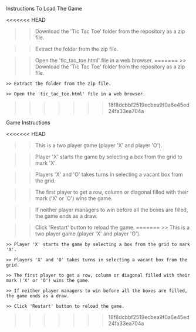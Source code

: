 Instructions To Load The Game


<<<<<<< HEAD
>> Download the 'Tic Tac Toe' folder from the repository as a zip file.

>> Extract the folder from the zip file.

>> Open the 'tic_tac_toe.html' file in a web browser.
=======
	>> Download the 'Tic Tac Toe' folder from the repository as a zip file.

	>> Extract the folder from the zip file.

	>> Open the 'tic_tac_toe.html' file in a web browser.
>>>>>>> 18f8dcbbf2519ecbea9f0a6e45ed24fa33ea704a


Game Instructions


<<<<<<< HEAD
>> This is a two player game (player 'X' and player 'O').

>> Player 'X' starts the game by selecting a box from the grid to mark 'X'.

>> Players 'X' and 'O' takes turns in selecting a vacant box from the grid.

>> The first player to get a row, column or diagonal filled with their mark ('X' or 'O') wins the game.

>> If neither player managers to win before all the boxes are filled, the game ends as a draw.

>> Click 'Restart' button to reload the game.
=======
	>> This is a two player game (player 'X' and player 'O').

	>> Player 'X' starts the game by selecting a box from the grid to mark 'X'.

	>> Players 'X' and 'O' takes turns in selecting a vacant box from the grid.

	>> The first player to get a row, column or diagonal filled with their mark ('X' or 'O') wins the game.

	>> If neither player managers to win before all the boxes are filled, the game ends as a draw.

	>> Click 'Restart' button to reload the game.
>>>>>>> 18f8dcbbf2519ecbea9f0a6e45ed24fa33ea704a
